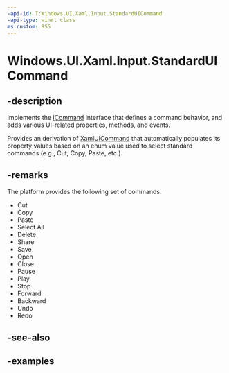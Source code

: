 ```yaml
---
-api-id: T:Windows.UI.Xaml.Input.StandardUICommand
-api-type: winrt class
ms.custom: RS5
---
```


<!-- Class syntax.
public class StandardUICommand : UICommand, UICommand
-->

# Windows.UI.Xaml.Input.StandardUICommand

## -description

Implements the [ICommand](icommand.md) interface that defines a command behavior, and adds various UI-related properties, methods, and events.

Provides an derivation of [XamlUICommand](xamluicommand.md) that automatically populates its property values based on an enum value used to select standard commands (e.g., Cut, Copy, Paste, etc.).

## -remarks

The platform provides the following set of commands.

- Cut
- Copy
- Paste
- Select All
- Delete
- Share
- Save
- Open
- Close
- Pause
- Play
- Stop
- Forward
- Backward
- Undo
- Redo



## -see-also

## -examples

